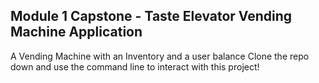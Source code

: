 ## Module 1 Capstone - Taste Elevator Vending Machine Application

A Vending Machine with an Inventory and a user balance
Clone the repo down and use the command line to interact with this project!
